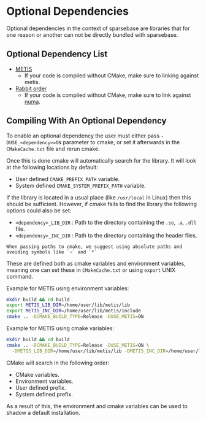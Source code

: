 # Optional Dependencies

Optional dependencies in the context of sparsebase are libraries that for one reason 
or another can not be directly bundled with sparsebase. 

## Optional Dependency List

- [METIS](https://github.com/KarypisLab/METIS)
  - If your code is compiled without CMake, make sure to linking against metis.  
- [Rabbit order](https://github.com/araij/rabbit_order)
  - If your code is compiled without CMake, make sure to link against [numa](https://man7.org/linux/man-pages/man3/numa.3.html).

## Compiling With An Optional Dependency

To enable an optional dependency the user must either pass `-DUSE_<dependency>=ON` parameter to cmake, 
or set it afterwards in the `CMakeCache.txt` file and rerun cmake.

Once this is done cmake will automatically search for the library. It will look at the following locations by default:
- User defined `CMAKE_PREFIX_PATH` variable.
- System defined `CMAKE_SYSTEM_PREFIX_PATH` variable.

If the library is located in a usual place (like `/usr/local` in Linux) then this should be sufficient.
However, if cmake fails to find the library the following options could also be set:
- `<dependency>_LIB_DIR` : Path to the directory containing the `.so`, `.a`, `.dll` file.
- `<dependency>_INC_DIR` : Path to the directory containing the header files.

```{warning}
When passing paths to cmake, we suggest using absolute paths and avoiding symbols like `~` and `*`
```

These are defined both as cmake variables and environment variables, 
meaning one can set these in `CMakeCache.txt` or using `export` UNIX command.

Example for METIS using environment variables:
```bash
mkdir build && cd build
export METIS_LIB_DIR=/home/user/lib/metis/lib
export METIS_INC_DIR=/home/user/lib/metis/include
cmake .. -DCMAKE_BUILD_TYPE=Release -DUSE_METIS=ON
```

Example for METIS using cmake variables:
```bash
mkdir build && cd build
cmake .. -DCMAKE_BUILD_TYPE=Release -DUSE_METIS=ON \
  -DMETIS_LIB_DIR=/home/user/lib/metis/lib -DMETIS_INC_DIR=/home/user/lib/metis/include
```


CMake will search in the following order:
- CMake variables.
- Environment variables.
- User defined prefix.
- System defined prefix.

As a result of this, the environment and cmake variables can be used to shadow a default installation.